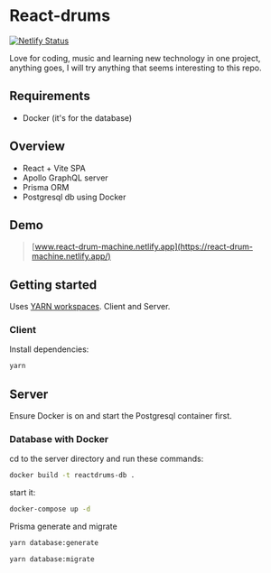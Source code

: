 # React-drums

[![Netlify Status](https://api.netlify.com/api/v1/badges/b1e813fa-c4ab-404f-b0a2-002f87f6e8bd/deploy-status)](https://app.netlify.com/sites/react-drum-machine/deploys)

Love for coding, music and learning new technology in one project, anything goes, I will try anything that seems interesting to this repo.

## Requirements

- Docker (it's for the database)

## Overview

- React + Vite SPA
- Apollo GraphQL server
- Prisma ORM
- Postgresql db using Docker

## Demo

> [www.react-drum-machine.netlify.app](https://react-drum-machine.netlify.app/)

## Getting started

Uses [YARN workspaces](https://yarnpkg.com/features/workspaces). Client and Server.

### Client

Install dependencies:

```bash
yarn
```

## Server

Ensure Docker is on and start the Postgresql container first.

### Database with Docker

cd to the server directory and run these commands:

```bash
docker build -t reactdrums-db .
```

start it:

```bash
docker-compose up -d
```

Prisma generate and migrate

```bash
yarn database:generate
```

```bash
yarn database:migrate
```

